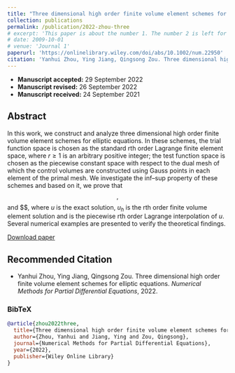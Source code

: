 ```yaml
---
title: "Three dimensional high order finite volume element schemes for elliptic equations"
collection: publications
permalink: /publication/2022-zhou-three
# excerpt: 'This paper is about the number 1. The number 2 is left for future work.'
# date: 2009-10-01
# venue: 'Journal 1'
paperurl: 'https://onlinelibrary.wiley.com/doi/abs/10.1002/num.22950'
citation: 'Yanhui Zhou, Ying Jiang, Qingsong Zou. Three dimensional high order finite volume element schemes for elliptic equations. Numerical Methods for Partial Differential Equations, 2022.'
---
```


- **Manuscript accepted:** 29 September 2022
- **Manuscript revised:** 26 September 2022
- **Manuscript received:** 24 September 2021

## Abstract

In this work, we construct and analyze three dimensional high order finite volume element schemes for elliptic equations. In these schemes, the trial function space is chosen as the standard rth order Lagrange finite element space, where $r \geq 1$ is an arbitrary positive integer; the test function space is chosen as the piecewise constant space with respect to the dual mesh of which the control volumes are constructed using Gauss points in each element of the primal mesh. We investigate the inf–sup property of these schemes and based on it, we prove that $$, $$ and $$, where $u$ is the exact solution, $u_h$ is the rth order finite volume element solution and  is the piecewise rth order Lagrange interpolation of $u$. Several numerical examples are presented to verify the theoretical findings.

[Download paper](https://onlinelibrary.wiley.com/doi/abs/10.1002/num.22950)


## Recommended Citation

* Yanhui Zhou, Ying Jiang, Qingsong Zou. Three dimensional high order finite volume element schemes for elliptic equations. *Numerical Methods for Partial Differential Equations*, 2022.

### BibTeX
```bibtex
@article{zhou2022three,
  title={Three dimensional high order finite volume element schemes for elliptic equations},
  author={Zhou, Yanhui and Jiang, Ying and Zou, Qingsong},
  journal={Numerical Methods for Partial Differential Equations},
  year={2022},
  publisher={Wiley Online Library}
}
```